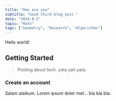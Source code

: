 ```yaml
---
title: "How are you"
subtitle: "Good third blog post."
date: "2024-8-5"
topic: "Math"
tags: ["Geometry", "Research", "Algorithms"]
---
```


Hello world!

## Getting Started

> Posting about tech. yata yati yata.

### Create an account

Salam alaikum. Lorem ipsum doler met... bla bla bla.
